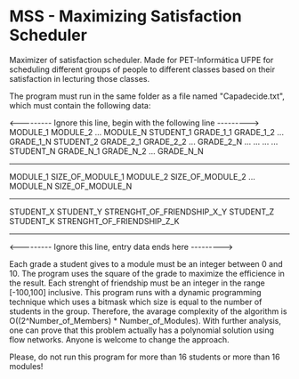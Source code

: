 MSS - Maximizing Satisfaction Scheduler
===

Maximizer of satisfaction scheduler. Made for PET-Informática UFPE for scheduling different groups of people to different classes based on their satisfaction in lecturing those classes.

The program must run in the same folder as a file named "Capadecide.txt", which must contain the following data:

<--------- Ignore this line, begin with the following line --------->
			MODULE_1	MODULE_2	...	MODULE_N
STUDENT_1	GRADE_1_1	GRADE_1_2	...	GRADE_1_N
STUDENT_2	GRADE_2_1	GRADE_2_2	...	GRADE_2_N
...			...			...				...
STUDENT_N	GRADE_N_1	GRADE_N_2	...	GRADE_N_N
***
MODULE_1	SIZE_OF_MODULE_1
MODULE_2	SIZE_OF_MODULE_2
...
MODULE_N	SIZE_OF_MODULE_N
***
STUDENT_X STUDENT_Y STRENGHT_OF_FRIENDSHIP_X_Y
STUDENT_Z STUDENT_K STRENGHT_OF_FRIENDSHIP_Z_K
***
<--------- Ignore this line, entry data ends here --------->

Each grade a student gives to a module must be an integer between 0 and 10. The program uses the square of the grade to maximize the efficience in the result.
Each strenght of friendship must be an integer in the range [-100,100] inclusive.
This program runs with a dynamic programming technique which uses a bitmask which size is equal to the number of students in the group. Therefore, the avarage complexity of the algorithm is O((2^Number_of_Members) * Number_of_Modules). With further analysis, one can prove
that this problem actually has a polynomial solution using flow networks. Anyone is welcome to change the approach.

Please, do not run this program for more than 16 students or more than 16 modules!